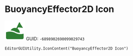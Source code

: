 # BuoyancyEffector2D Icon
![](/img/BuoyancyEffector2D%20Icon.png)
GUID: `-6898902690099029743`
```
EditorGUIUtility.IconContent("BuoyancyEffector2D Icon")
```
